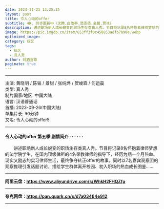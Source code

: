 ```yaml
---
date: 2023-11-21 13:25:15
layout: post
title: 令人心动的offer
subtitle: 4K. 同步更新中（沈腾.白敬亭.范丞丞.金晨.贾冰）
description: 讲述职场新人成长蜕变的职场生存类真人秀。节目将记录8名怀抱着律师梦想的法学院学生，在国内顶级律所的4名带教律师的指导下，经历为期一个月热血、现实又励志的实习律师生活......
image: https://pic.imgdb.cn/item/653ff3f0c458853aefb7090e.webp
optimized_image: 
category: 综艺
tags:
  - 综艺
  - 真人秀
author: 对酒当歌
paginate: true
---
```


---

主演: 黄晓明 / 陈铭 / 景甜 / 张纯烨 / 贺峻霖 / 何运晨  
类型: 真人秀  
制片国家/地区: 中国大陆  
语言: 汉语普通话  
首播: 2023-09-26(中国大陆)  
单集片长: 90分钟  
又名: 令人心动的offer5  

---

#### 令人心动的offer 第五季 剧情简介 · · · · · ·

　　讲述职场新人成长蜕变的职场生存类真人秀。节目将记录8名怀抱着律师梦想的法学院学生，在国内顶级律所的4名带教律师的指导下，经历为期一个月热血、现实又励志的实习律师生活，最终争夺转正offer的故事。同时以7名嘉宾观察团的观察推理引发话题讨论，描绘学生群体离开校园、初入职场的热血成长图鉴……

---

**阿里云盘：<https://www.aliyundrive.com/s/WhkH2FHQZfp>**

---

**夸克网盘：<https://pan.quark.cn/s/d7a03484e912>**

---
